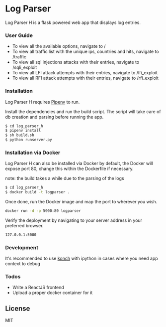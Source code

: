 # Log Parser

Log Parser H is a flask powered web app that displays log entries.
### User Guide
* To view all the available options, navigate to /
* To view all traffic list with the unique ips, countries and hits, navigate to /traffic
* To view all sql injections attacks with their entries, navigate to /sqli_exploit
* To view all LFI attack attempts with their entries, navigate to /lfi_exploit
* To view all RFI attack attempts with their entries, navigate to /rfi_exploit

### Installation

Log Parser H requires [Pipenv](https://http://pipenv.org//) to run.

Install the dependencies and run the build script. The script will take care of db creation and parsing before running the app.

```sh
$ cd log_parser_h
$ pipenv install
$ sh build.sh
$ python runserver.py
```

### Installation via Docker
Log Parser H can also be installed via Docker
by default, the Docker will expose port 80, change this within the Dockerfile if necessary.

note: the build takes a while due to the parsing of the logs
```sh
$ cd log_parser_h
$ docker build -t logparser .
```

Once done, run the Docker image and map the port to wherever you wish.

```sh
docker run -d -p 5000:80 logparser
```

Verify the deployment by navigating to your server address in your preferred browser.

```sh
127.0.0.1:5000
```

### Development

It's recommended to use [konch](http://github.com/sloria/konch) with ipython in cases where you need app context to debug


### Todos

 - Write a ReactJS frontend
 - Upload a proper docker container for it

License
----

MIT
